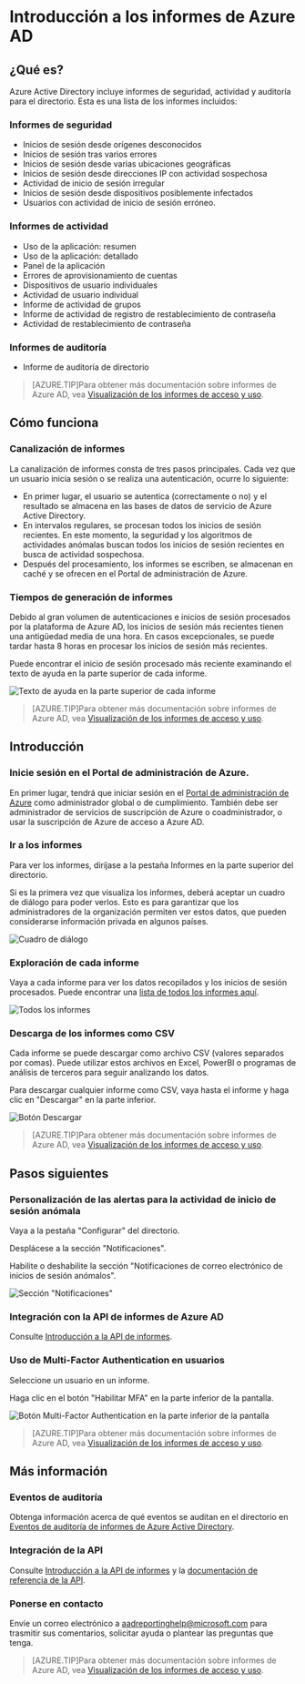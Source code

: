 <properties
   pageTitle="Informes de Azure AD: Introducción"
   description="Informes de Azure AD: Introducción"
   services="active-directory"
   documentationCenter=""
   authors="curtand"
   manager="mbaldwin"
   editor=""/>

<tags
   ms.service="active-directory"
   ms.devlang="na"
   ms.topic="article"
   ms.tgt_pltfrm="na"
   ms.workload="identity"
   ms.date="06/30/2015"
   ms.author="curtand;kenhoff"/>

# Introducción a los informes de Azure AD

## ¿Qué es?

Azure Active Directory incluye informes de seguridad, actividad y auditoría para el directorio. Esta es una lista de los informes incluidos:

### Informes de seguridad

- Inicios de sesión desde orígenes desconocidos
- Inicios de sesión tras varios errores
- Inicios de sesión desde varias ubicaciones geográficas
- Inicios de sesión desde direcciones IP con actividad sospechosa
- Actividad de inicio de sesión irregular
- Inicios de sesión desde dispositivos posiblemente infectados
- Usuarios con actividad de inicio de sesión erróneo.

### Informes de actividad

- Uso de la aplicación: resumen
- Uso de la aplicación: detallado
- Panel de la aplicación
- Errores de aprovisionamiento de cuentas
- Dispositivos de usuario individuales
- Actividad de usuario individual
- Informe de actividad de grupos
- Informe de actividad de registro de restablecimiento de contraseña
- Actividad de restablecimiento de contraseña

### Informes de auditoría

- Informe de auditoría de directorio

> [AZURE.TIP]Para obtener más documentación sobre informes de Azure AD, vea [Visualización de los informes de acceso y uso](active-directory-view-access-usage-reports.md).



## Cómo funciona


### Canalización de informes

La canalización de informes consta de tres pasos principales. Cada vez que un usuario inicia sesión o se realiza una autenticación, ocurre lo siguiente:

- En primer lugar, el usuario se autentica (correctamente o no) y el resultado se almacena en las bases de datos de servicio de Azure Active Directory.
- En intervalos regulares, se procesan todos los inicios de sesión recientes. En este momento, la seguridad y los algoritmos de actividades anómalas buscan todos los inicios de sesión recientes en busca de actividad sospechosa.
- Después del procesamiento, los informes se escriben, se almacenan en caché y se ofrecen en el Portal de administración de Azure.

### Tiempos de generación de informes

Debido al gran volumen de autenticaciones e inicios de sesión procesados por la plataforma de Azure AD, los inicios de sesión más recientes tienen una antigüedad media de una hora. En casos excepcionales, se puede tardar hasta 8 horas en procesar los inicios de sesión más recientes.

Puede encontrar el inicio de sesión procesado más reciente examinando el texto de ayuda en la parte superior de cada informe.

![Texto de ayuda en la parte superior de cada informe](./media/active-directory-reporting-getting-started/reportingWatermark.PNG)

> [AZURE.TIP]Para obtener más documentación sobre informes de Azure AD, vea [Visualización de los informes de acceso y uso](active-directory-view-access-usage-reports.md).



## Introducción


### Inicie sesión en el Portal de administración de Azure.

En primer lugar, tendrá que iniciar sesión en el [Portal de administración de Azure](https://manage.windowsazure.com) como administrador global o de cumplimiento. También debe ser administrador de servicios de suscripción de Azure o coadministrador, o usar la suscripción de Azure de acceso a Azure AD.

### Ir a los informes

Para ver los informes, diríjase a la pestaña Informes en la parte superior del directorio.

Si es la primera vez que visualiza los informes, deberá aceptar un cuadro de diálogo para poder verlos. Esto es para garantizar que los administradores de la organización permiten ver estos datos, que pueden considerarse información privada en algunos países.

![Cuadro de diálogo](./media/active-directory-reporting-getting-started/dialogBox.png)

### Exploración de cada informe

Vaya a cada informe para ver los datos recopilados y los inicios de sesión procesados. Puede encontrar una [lista de todos los informes aquí](active-directory-reporting-what-it-is.md).

![Todos los informes](./media/active-directory-reporting-getting-started/reportsMain.png)

### Descarga de los informes como CSV

Cada informe se puede descargar como archivo CSV (valores separados por comas). Puede utilizar estos archivos en Excel, PowerBI o programas de análisis de terceros para seguir analizando los datos.

Para descargar cualquier informe como CSV, vaya hasta el informe y haga clic en "Descargar" en la parte inferior.

![Botón Descargar](./media/active-directory-reporting-getting-started/downloadButton.png)

> [AZURE.TIP]Para obtener más documentación sobre informes de Azure AD, vea [Visualización de los informes de acceso y uso](active-directory-view-access-usage-reports.md).





## Pasos siguientes

### Personalización de las alertas para la actividad de inicio de sesión anómala

Vaya a la pestaña "Configurar" del directorio.

Desplácese a la sección "Notificaciones".

Habilite o deshabilite la sección "Notificaciones de correo electrónico de inicios de sesión anómalos".

![Sección "Notificaciones"](./media/active-directory-reporting-getting-started/notificationsSection.png)

### Integración con la API de informes de Azure AD

Consulte [Introducción a la API de informes](active-directory-reporting-api-getting-started.md).

### Uso de Multi-Factor Authentication en usuarios

Seleccione un usuario en un informe.

Haga clic en el botón "Habilitar MFA" en la parte inferior de la pantalla.

![Botón Multi-Factor Authentication en la parte inferior de la pantalla](./media/active-directory-reporting-getting-started/mfaButton.png)

> [AZURE.TIP]Para obtener más documentación sobre informes de Azure AD, vea [Visualización de los informes de acceso y uso](active-directory-view-access-usage-reports.md).




## Más información


### Eventos de auditoría

Obtenga información acerca de qué eventos se auditan en el directorio en [Eventos de auditoría de informes de Azure Active Directory](active-directory-reporting-audit-events.md).

### Integración de la API

Consulte [Introducción a la API de informes](active-directory-reporting-api-getting-started.md) y la [documentación de referencia de la API](https://msdn.microsoft.com/library/azure/mt126081.aspx).

### Ponerse en contacto

Envíe un correo electrónico a [aadreportinghelp@microsoft.com](mailto:aadreportinghelp@microsoft.com) para trasmitir sus comentarios, solicitar ayuda o plantear las preguntas que tenga.

> [AZURE.TIP]Para obtener más documentación sobre informes de Azure AD, vea [Visualización de los informes de acceso y uso](active-directory-view-access-usage-reports.md).

<!---HONumber=July15_HO4-->